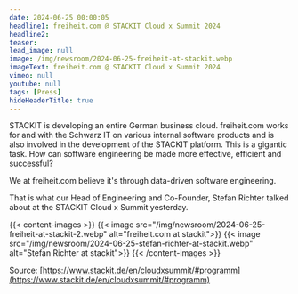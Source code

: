 ```yaml
---
date: 2024-06-25 00:00:05
headline1: freiheit.com @ STACKIT Cloud x Summit 2024
headline2: 
teaser: 
lead_image: null
image: /img/newsroom/2024-06-25-freiheit-at-stackit.webp
imageText: freiheit.com @ STACKIT Cloud x Summit 2024
vimeo: null
youtube: null
tags: [Press]
hideHeaderTitle: true
---
```


STACKIT is developing an entire German business cloud. freiheit.com works for and with the Schwarz IT on various internal software products and is also involved in the development of the STACKIT platform. This is a gigantic task.
How can software engineering be made more effective, efficient and successful?


We at freiheit.com believe it's through data-driven software engineering.

That is what our Head of Engineering  and Co-Founder, Stefan Richter talked about at the STACKIT Cloud x Summit yesterday.

{{< content-images >}}
    {{< image src="/img/newsroom/2024-06-25-freiheit-at-stackit-2.webp" alt="freiheit.com at stackit">}}
    {{< image src="/img/newsroom/2024-06-25-stefan-richter-at-stackit.webp" alt="Stefan Richter at stackit">}}
{{< /content-images >}}

Source: [https://www.stackit.de/en/cloudxsummit/#programm](https://www.stackit.de/en/cloudxsummit/#programm)